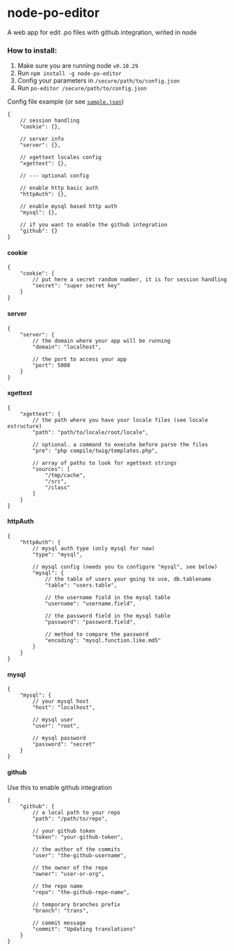 node-po-editor
==============

A web app for edit .po files with github integration, writed in node

### How to install:
1. Make sure you are running node `v0.10.29`
2. Run `npm install -g node-po-editor`
4. Config your parameters in `/secure/path/to/config.json`
5. Run `po-editor /secure/path/to/config.json`


Config file example (or see [`sample.json`](https://github.com/joserobleda/node-po-editor/blob/master/neasy-sample.json))

````
{
    // session handling
    "cookie": {},
    
    // server info
    "server": {},
    
    // xgettext locales config
    "xgettext": {},
    
    // --- optional config
    
    // enable http basic auth
    "httpAuth": {},
    
    // enable mysql based http auth
    "mysql": {},

    // if you want to enable the github integration
    "github": {}
}
````



#### cookie
````
{
    "cookie": {
        // put here a secret random number, it is for session handling
        "secret": "super secret key"
    }
}
````


#### server
````
{
    "server": {
        // the domain where your app will be running
        "domain": "localhost",
        
        // the port to access your app
        "port": 5000
    }
}
````

#### xgettext
````
{
    "xgettext": {
        // the path where you have your locale files (see locale estructure)
        "path": "path/to/locale/root/locale",
        
        // optional. a command to execute before parse the files
        "pre": "php compile/twig/templates.php",
        
        // array of paths to look for xgettext strings
        "sources": [
            "/tmp/cache",
            "/src",
            "/class"
        ]
    }
}
````


#### httpAuth
````
{
    "httpAuth": {
        // mysql auth type (only mysql for now)
        "type": "mysql",
        
        // mysql config (needs you to configure "mysql", see below)
        "mysql": {
            // the table of users your going to use, db.tablename
            "table": "users.table",
            
            // the username field in the mysql table
            "username": "username.field",
            
            // the password field in the mysql table
            "password": "password.field",
            
            // method to compare the password
            "encoding": "mysql.function.like.md5"
        }
    }
}
````

#### mysql
````
{
    "mysql": {
        // your mysql host
        "host": "localhost",
        
        // mysql user 
        "user": "root",
        
        // mysql password
        "password": "secret"
    }
}
````

#### github

Use this to enable github integration

````
{
    "github": {
        // a local path to your repo
        "path": "/path/to/repo",
        
        // your github token
        "token": "your-github-token",
        
        // the author of the commits
        "user": "the-github-username",
        
        // the owner of the repo
        "owner": "user-or-org",
        
        // the repo name
        "repo": "the-github-repo-name",
        
        // temporary branches prefix
        "branch": "trans",
        
        // commit message
        "commit": "Updating translations"
    }
}
````
